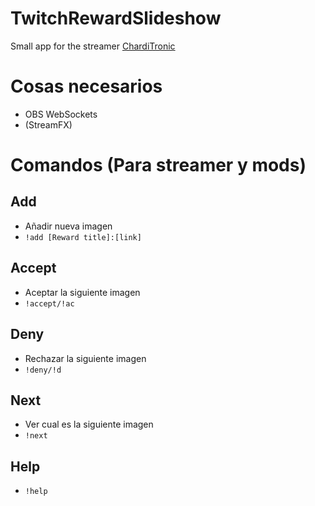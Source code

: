 # TwitchRewardSlideshow

Small app for the streamer [ChardiTronic](https://www.twitch.tv/charditronic/)

# Cosas necesarios
- OBS WebSockets
- (StreamFX)

# Comandos (Para streamer y mods)
## Add
- Añadir nueva imagen
- ``!add [Reward title]:[link]``
## Accept
- Aceptar la siguiente imagen
- ``!accept/!ac``
## Deny
- Rechazar la siguiente imagen
- ``!deny/!d``
## Next
- Ver cual es la siguiente imagen
- ``!next``
## Help
- ``!help``
